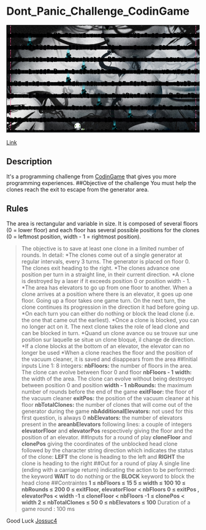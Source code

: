 # Dont_Panic_Challenge_CodinGame

![Don't Panic Challenge screenshot](https://github.com/Jossuc4/Dont_Panic_Challenge_CodinGame/blob/main/images/DontPanic.PNG)


[Link](https://www.codingame.com/ide/puzzle/don't-panic-episode-1)


## Description

It's a programming challenge from [CodinGame](https://www.codingame.com) that gives you more programming experiences.
##Objective of the challenge
You must help the clones reach the exit to escape from the generator area.
## Rules
The area is rectangular and variable in size. It is composed of several floors (0 = lower floor) and each floor has several possible positions for the clones (0 = leftmost position, width - 1 = rightmost position).

> The objective is to save at least one clone in a limited number of rounds.
In detail:
*The clones come out of a single generator at regular intervals, every 3 turns. The generator is placed on floor 0. The clones exit heading to the right. 
*The clones advance one position per turn in a straight line, in their current direction. 
*A clone is destroyed by a laser if it exceeds position 0 or position width - 1.
*The area has elevators to go up from one floor to another. When a clone arrives at a position where there is an elevator, it goes up one floor. Going up a floor takes one game turn. On the next turn, the clone continues its progression in the direction it had before going up.
*On each turn you can either do nothing or block the lead clone (i.e. the one that came out the earliest).
*Once a clone is blocked, you can no longer act on it. The next clone takes the role of lead clone and can be blocked in turn.
*Quand un clone avance ou se trouve sur une position sur laquelle se situe un clone bloqué, il change de direction.
*If a clone blocks at the bottom of an elevator, the elevator can no longer be used
*When a clone reaches the floor and the position of the vacuum cleaner, it is saved and disappears from the area
##Initial inputs
Line 1: 8 integers: 
**nbFloors:** the number of floors in the area. The clone can evolve between floor 0 and floor **nbFloors - 1** 
**width:** the width of the area. The clone can evolve without being destroyed between position 0 and position **width - 1** **nbRounds:** the maximum number of rounds before the end of the game 
**exitFloor:** the floor of the vacuum cleaner 
**exitPos:** the position of the vacuum cleaner at his floor
**nbTotalClones:** the number of clones that will come out of the generator during the game 
**nbAdditionalElevators:** not used for this first question, is always 0 
**nbElevators:** the number of elevators present in the **areanbElevators** following lines: a couple of integers **elevatorFloor** and **elevatorPos** respectively giving the floor and the position of an elevator.
##Inputs for a round of play
**cloneFloor** and **clonePos** giving the coordinates of the unblocked head clone followed by the character string direction which indicates the status of the clone: **LEFT** the clone is heading to the left and **RIGHT** the clone is heading to the right
##Out for a round of play
A single line (ending with a carriage return) indicating the action to be performed: the keyword **WAIT** to do nothing or the **BLOCK** keyword to block the head clone
##Contraintes
**1 ≤ nbFloors ≤ 15
5 ≤ width ≤ 100
10 ≤ nbRounds ≤ 200
0 ≤ exitFloor, elevatorFloor < nbFloors
0 ≤ exitPos , elevatorPos < width
-1 ≤ cloneFloor < nbFloors
-1 ≤ clonePos < width
2 ≤ nbTotalClones ≤ 50
0 ≤ nbElevators ≤ 100**
Duration of a game round : 100 ms

Good Luck
[Jossuc4](https://github.com/Jossuc4)

